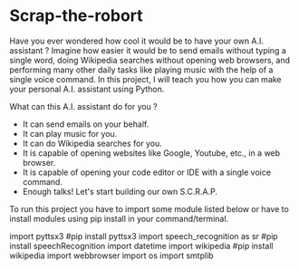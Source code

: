 # Scrap-the-robort

Have you ever wondered how cool it would be to have your own A.I. assistant ?
Imagine how easier it would be to send emails without typing a single word, doing Wikipedia searches without opening web browsers,
and performing many other daily tasks like playing music with the help of a single voice command.
In this project, I will teach you how you can make your personal A.I. assistant using Python. 

What can this A.I. assistant do for you ?

- It can send emails on your behalf.
- It can play music for you.
- It can do Wikipedia searches for you.
- It is capable of opening websites like Google, Youtube, etc., in a web browser.
- It is capable of opening your code editor or IDE with a single voice command.
- Enough talks! Let's start building our own S.C.R.A.P.

To run this project you have to import some module listed below or have to install modules using pip install in your command/terminal.

import pyttsx3 #pip install pyttsx3
import speech_recognition as sr #pip install speechRecognition
import datetime
import wikipedia #pip install wikipedia
import webbrowser
import os
import smtplib
